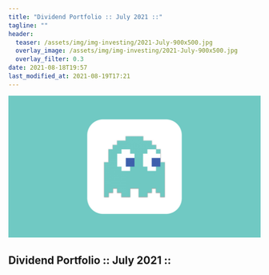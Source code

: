 ```yaml
---
title: "Dividend Portfolio :: July 2021 ::"
tagline: ""
header:
  teaser: /assets/img/img-investing/2021-July-900x500.jpg
  overlay_image: /assets/img/img-investing/2021-July-900x500.jpg
  overlay_filter: 0.3
date: 2021-08-18T19:57
last_modified_at: 2021-08-19T17:21
---
```



![Thumnail](/assets/img/img-posts/blank-1600x900.jpg)

## Dividend Portfolio :: July 2021 ::

<div><canvas id="holdingsRatio" style="margin: 0 auto;  height: 20vh; width: 50vw;"></canvas></div>

<div><canvas id="dividendsJuly2021" height="200"></canvas></div>

<script src="/assets/js/js-investing/2021-08-18-dividend-portfolio.js"></script>
